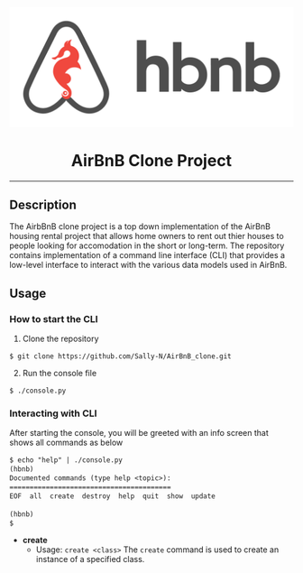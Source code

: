 <p align="center">
  <img src="https://github.com/Sally-N/AirBnB_clone/blob/18a77c3b355a351703324d55759947288cf5c51e/assets/hbnb_logo.png" alt="hbnb logo">
</p>

<h1 align="center">AirBnB Clone Project</h1>

---

## Description

The AirbBnB clone project is a top down implementation of the AirBnB housing rental project that allows home owners to rent out thier houses to people looking for accomodation in the short or long-term. The repository contains implementation of a command line interface (CLI) that provides a low-level interface to interact with the various data models used in AirBnB.

## Usage
### How to start the CLI
1. Clone the repository
```
$ git clone https://github.com/Sally-N/AirBnB_clone.git
```
2. Run the console file
```
$ ./console.py
```
### Interacting with CLI
After starting the console, you will be greeted with an info screen that shows all commands as below
```
$ echo "help" | ./console.py
(hbnb) 
Documented commands (type help <topic>):
========================================
EOF  all  create  destroy  help  quit  show  update

(hbnb) 
$
```
* **create**
  * Usage: `create <class>`
The `create` command is used to create an instance of a specified class.



